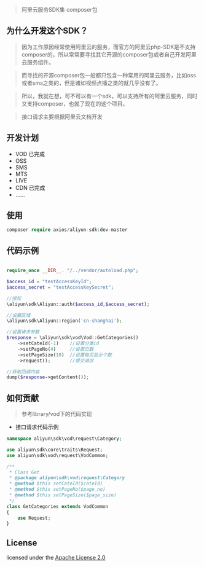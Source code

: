
> 阿里云服务SDK集 composer包

## 为什么开发这个SDK？
> 因为工作原因经常使用阿里云的服务，而官方的阿里云php-SDK是不支持composer的，所以常常要寻找其它开源的composer包或者自己开发阿里云服务组件。

> 而寻找的开源composer包一般都只包含一种常用的阿里云服务，比如oss或者sms之类的，但是诸如视频点播之类的就几乎没有了。

> 所以，我就在想，可不可以有一个sdk，可以支持所有的阿里云服务，同时又支持composer，也就了现在的这个项目。

> 接口请求主要根据阿里云文档开发


## 开发计划

* VOD 已完成
* OSS 
* SMS
* MTS
* LIVE
* CDN 已完成
* ......

## 使用
```php
composer require axios/aliyun-sdk:dev-master
```

## 代码示例
```php

require_once __DIR__. "/../vendor/autoload.php";

$access_id = "testAccessKeyId";
$access_secret = "testAccessKeySecret";

//授权
\aliyun\sdk\Aliyun::auth($access_id,$access_secret);

//设置区域
\aliyun\sdk\Aliyun::region('cn-shanghai');

//设置请求参数
$response = \aliyun\sdk\vod\Vod::GetCategories()
    ->setCateId(-1)    //设置分类id
    ->setPageNo(4)     //设置页数
    ->setPageSize(10)  //设置每页显示个数
    ->request();       //提交请求

//获取回调内容
dump($response->getContent());

```

## 如何贡献
> 参考library/vod下的代码实现

* 接口请求代码示例

```php
namespace aliyun\sdk\vod\request\Category;

use aliyun\sdk\core\traits\Request;
use aliyun\sdk\vod\request\VodCommon;

/**
 * Class Get
 * @package aliyun\sdk\vod\request\Category
 * @method $this setCateId($cateId)
 * @method $this setPageNo($page_no)
 * @method $this setPageSize($page_size)
 */
class GetCategories extends VodCommon
{
    use Request;
}
```

## License
licensed under the [Apache License 2.0](https://www.apache.org/licenses/LICENSE-2.0.html)